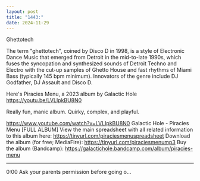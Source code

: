 ```yaml
---
layout: post
title: "1443:"
date: 2024-11-29
---
```


Ghettotech

The term "ghettotech", coined by Disco D in 1998, is a style of Electronic Dance Music that emerged from Detroit in the mid-to-late 1990s, which fuses the syncopation and synthesized sounds of Detroit Techno and Electro with the cut-up samples of Ghetto House and fast rhythms of Miami Bass (typically 145 bpm minimum). Innovators of the genre include DJ Godfather, DJ Assault and Disco D. 

Here's Piracies Menu, a 2023 album by Galactic Hole
https://youtu.be/LVLIpkBU8N0

Really fun, manic album. Quirky, complex, and playful.

https://www.youtube.com/watch?v=LVLIpkBU8N0
Galactic Hole - Piracies Menu [FULL ALBUM]
View the main spreadsheet with all related information to this album here: https://tinyurl.com/piraciesmenuspreadsheet
Download the album (for free; MediaFire): https://tinyurl.com/piraciesmenump3
Buy the album (Bandcamp): https://galactichole.bandcamp.com/album/piracies-menu

--------------------

0:00 Ask your parents permission before going o...
